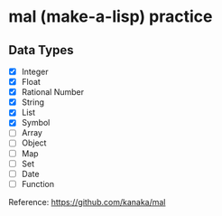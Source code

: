 # mal (make-a-lisp) practice

## Data Types

- [x] Integer
- [x] Float
- [x] Rational Number
- [x] String
- [x] List
- [x] Symbol
- [ ] Array
- [ ] Object
- [ ] Map
- [ ] Set
- [ ] Date
- [ ] Function

Reference:
https://github.com/kanaka/mal
